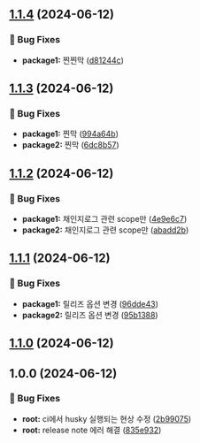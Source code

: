 ## [1.1.4](https://github.com/bebusl/monorepo-semver-test/compare/@bebusl/monorepo-test-2@1.1.3...@bebusl/monorepo-test-2@1.1.4) (2024-06-12)

### 🐛 Bug Fixes

* **package1:** 찐찐막 ([d81244c](https://github.com/bebusl/monorepo-semver-test/commit/d81244ce50e8a3dc0a692de528605e1dde700be2))

## [1.1.3](https://github.com/bebusl/monorepo-semver-test/compare/@bebusl/monorepo-test-2@1.1.2...@bebusl/monorepo-test-2@1.1.3) (2024-06-12)

### 🐛 Bug Fixes

* **package1:** 찐막 ([994a64b](https://github.com/bebusl/monorepo-semver-test/commit/994a64b9722bf3184128395cc0e7e4d7db613fb2))
* **package2:** 찐막 ([6dc8b57](https://github.com/bebusl/monorepo-semver-test/commit/6dc8b577ee59ade0030d727d2ec2038f227c9777))

## [1.1.2](https://github.com/bebusl/monorepo-semver-test/compare/@bebusl/monorepo-test-2@1.1.1...@bebusl/monorepo-test-2@1.1.2) (2024-06-12)

### 🐛 Bug Fixes

* **package1:** 채인지로그 관련 scope만 ([4e9e6c7](https://github.com/bebusl/monorepo-semver-test/commit/4e9e6c78a6035c9b38721de9ea5b0ad89b59a85c))
* **package2:** 채인지로그 관련 scope만 ([abadd2b](https://github.com/bebusl/monorepo-semver-test/commit/abadd2bf650ebce1c3e7bfb997ff773314ebbaae))

## [1.1.1](https://github.com/bebusl/monorepo-semver-test/compare/@bebusl/monorepo-test-2@1.1.0...@bebusl/monorepo-test-2@1.1.1) (2024-06-12)

### 🐛 Bug Fixes

* **package1:** 릴리즈 옵션 변경 ([96dde43](https://github.com/bebusl/monorepo-semver-test/commit/96dde435e70e97adcc4a153e30b6a941b588cedc))
* **package2:** 릴리즈 옵션 변경 ([95b1388](https://github.com/bebusl/monorepo-semver-test/commit/95b13885d63cdbb5453213ee7004716511d1706b))

## [1.1.0](https://github.com/bebusl/monorepo-semver-test/compare/@bebusl/monorepo-test-2@1.0.0...@bebusl/monorepo-test-2@1.1.0) (2024-06-12)

## 1.0.0 (2024-06-12)

### 🐛 Bug Fixes

* **root:** ci에서 husky 실행되는 현상 수정 ([2b99075](https://github.com/bebusl/monorepo-semver-test/commit/2b990759d989f75f89dbf9056ad3bd5a1b952116))
* **root:** release note 에러 해결 ([835e932](https://github.com/bebusl/monorepo-semver-test/commit/835e932a511ee06495e6e15d7ed3fca3b2ea4321))
